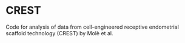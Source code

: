 # CREST
Code for analysis of data from cell-engineered receptive endometrial scaffold technology (CREST) by Molè et al.
